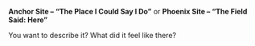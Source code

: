 **Anchor Site – “The Place I Could Say I Do”**
or
**Phoenix Site – “The Field Said: Here”**

You want to describe it? What did it feel like there?